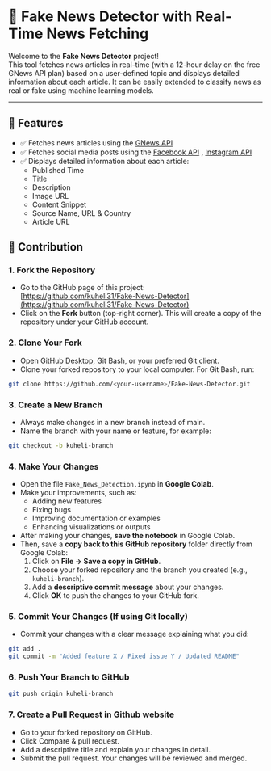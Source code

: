 # 📰 Fake News Detector with Real-Time News Fetching

Welcome to the **Fake News Detector** project!  
This tool fetches news articles in real-time (with a 12-hour delay on the free GNews API plan) based on a user-defined topic and displays detailed information about each article. It can be easily extended to classify news as real or fake using machine learning models.

---

## 🚀 Features

- ✅ Fetches news articles using the [GNews API](https://docs.gnews.io/)
- ✅ Fetches social media posts using the [Facebook API](https://developers.facebook.com/docs/pages-api) , [Instagram API](https://developers.facebook.com/docs/instagram-platform)
- ✅ Displays detailed information about each article:
    - Published Time
    - Title
    - Description
    - Image URL
    - Content Snippet
    - Source Name, URL & Country
    - Article URL
 
## 🤝 Contribution

### 1. Fork the Repository
- Go to the GitHub page of this project:  
  [https://github.com/kuheli31/Fake-News-Detector](https://github.com/kuheli31/Fake-News-Detector)  
- Click on the **Fork** button (top-right corner). This will create a copy of the repository under your GitHub account.

### 2. Clone Your Fork
- Open GitHub Desktop, Git Bash, or your preferred Git client.
- Clone your forked repository to your local computer. For Git Bash, run:
```bash
git clone https://github.com/<your-username>/Fake-News-Detector.git
```

### 3. Create a New Branch
- Always make changes in a new branch instead of main.
- Name the branch with your name or feature, for example:
```bash
git checkout -b kuheli-branch
```

### 4. Make Your Changes
- Open the file `Fake_News_Detection.ipynb` in **Google Colab**.  
- Make your improvements, such as:
  - Adding new features
  - Fixing bugs
  - Improving documentation or examples
  - Enhancing visualizations or outputs
- After making your changes, **save the notebook** in Google Colab.  
- Then, save a **copy back to this GitHub repository** folder directly from Google Colab:
  1. Click on **File → Save a copy in GitHub**.
  2. Choose your forked repository and the branch you created (e.g., `kuheli-branch`).
  3. Add a **descriptive commit message** about your changes.
  4. Click **OK** to push the changes to your GitHub fork.
  
### 5. Commit Your Changes (If using Git locally)
- Commit your changes with a clear message explaining what you did:
```bash
git add .
git commit -m "Added feature X / Fixed issue Y / Updated README"
```

### 6. Push Your Branch to GitHub
```bash
git push origin kuheli-branch
```

### 7. Create a Pull Request in Github website
- Go to your forked repository on GitHub.
- Click Compare & pull request.
- Add a descriptive title and explain your changes in detail.
- Submit the pull request. Your changes will be reviewed and merged.
